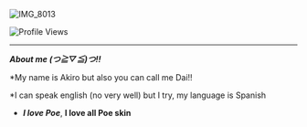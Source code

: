 ![IMG_8013](https://cdn.discordapp.com/attachments/1101482976258314351/1129478482888507514/78eaf3e5.gif?ex=6848784f&is=684726cf&hm=5bfff7c1257f2d4fddc6d5e5210d9ffd9a6b4341f9dd1335b4befa81f1bb460e&)

![Profile Views](https://komarev.com/ghpvc/?username=RAB-IES&style=flat-square)

-- -- --
***About me (つ≧▽≦)つ!!***

*My name is Akiro but also you can call me Dai!! 

*I can speak english (no very well) but I try, my language is Spanish  

* ***I love Poe***, **I love all Poe skin**



